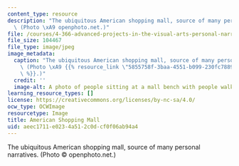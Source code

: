 ```yaml
---
content_type: resource
description: "The ubiquitous American shopping mall, source of many personal narratives.\
  \ (Photo \xA9 openphoto.net.)"
file: /courses/4-366-advanced-projects-in-the-visual-arts-personal-narrative-spring-2004/aeec1711e0234a512c0dcf0f06ab94a4_4-366s04.jpg
file_size: 104467
file_type: image/jpeg
image_metadata:
  caption: "The ubiquitous American shopping mall, source of many personal narratives.\
    \ (Photo \xA9 {{% resource_link \"5855758f-3baa-4551-b099-230fc788940e\" \"openphoto.net\"\
    \ %}}.)"
  credit: ''
  image-alt: A photo of people sitting at a mall bench with people walking by.
learning_resource_types: []
license: https://creativecommons.org/licenses/by-nc-sa/4.0/
ocw_type: OCWImage
resourcetype: Image
title: American Shopping Mall
uid: aeec1711-e023-4a51-2c0d-cf0f06ab94a4
---
```

The ubiquitous American shopping mall, source of many personal narratives. (Photo © openphoto.net.)